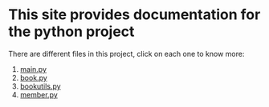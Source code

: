 # This site provides documentation for the python project

There are different files in this project, click on each one to know more:

1. [main.py](./main.html)
2. [book.py](./book.html)
3. [bookutils.py](./bookutils.html)
4. [member.py](./member.html)